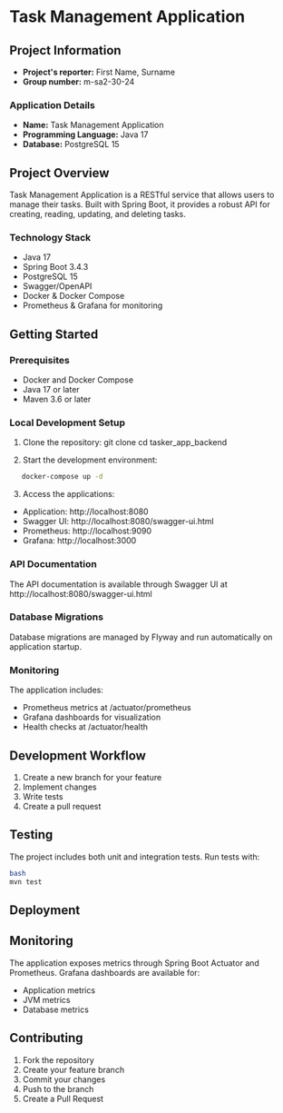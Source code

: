 # Task Management Application

## Project Information

- **Project's reporter:** First Name, Surname
- **Group number:** m-sa2-30-24

### Application Details

- **Name:** Task Management Application
- **Programming Language:** Java 17
- **Database:** PostgreSQL 15

## Project Overview

Task Management Application is a RESTful service that allows users to manage their tasks. Built with Spring Boot, it
provides a robust API for creating, reading, updating, and deleting tasks.

### Technology Stack

- Java 17
- Spring Boot 3.4.3
- PostgreSQL 15
- Swagger/OpenAPI
- Docker & Docker Compose
- Prometheus & Grafana for monitoring

## Getting Started

### Prerequisites

- Docker and Docker Compose
- Java 17 or later
- Maven 3.6 or later

### Local Development Setup

1. Clone the repository:
   git clone <repository-url>
   cd tasker_app_backend

2. Start the development environment:

```bash
   docker-compose up -d
```

3. Access the applications:

- Application: http://localhost:8080
- Swagger UI: http://localhost:8080/swagger-ui.html
- Prometheus: http://localhost:9090
- Grafana: http://localhost:3000

### API Documentation

The API documentation is available through Swagger UI at http://localhost:8080/swagger-ui.html

### Database Migrations

Database migrations are managed by Flyway and run automatically on application startup.

### Monitoring

The application includes:

- Prometheus metrics at /actuator/prometheus
- Grafana dashboards for visualization
- Health checks at /actuator/health

## Development Workflow

1. Create a new branch for your feature
2. Implement changes
3. Write tests
4. Create a pull request

## Testing

The project includes both unit and integration tests. Run tests with:

```bash
bash
mvn test
```

## Deployment

## Monitoring

The application exposes metrics through Spring Boot Actuator and Prometheus.
Grafana dashboards are available for:

- Application metrics
- JVM metrics
- Database metrics

## Contributing

1. Fork the repository
2. Create your feature branch
3. Commit your changes
4. Push to the branch
5. Create a Pull Request
